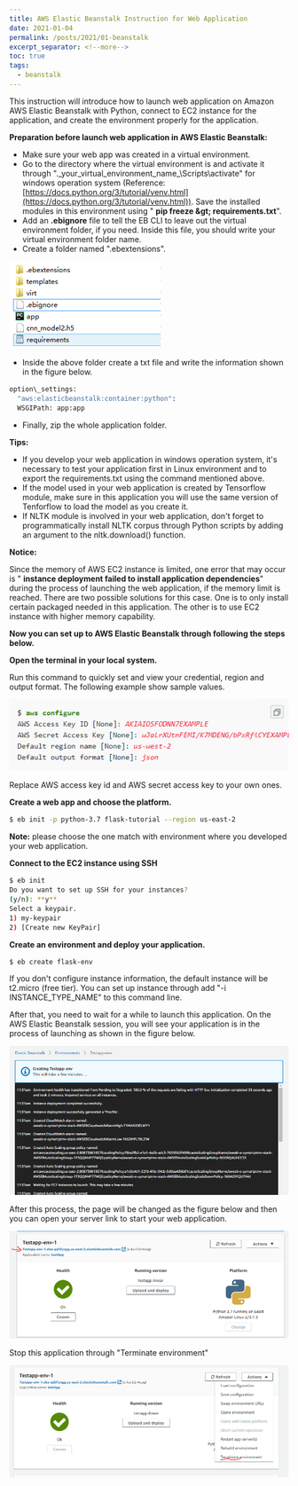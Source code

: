 ```yaml
---
title: AWS Elastic Beanstalk Instruction for Web Application
date: 2021-01-04
permalink: /posts/2021/01-beanstalk
excerpt_separator: <!--more-->
toc: true
tags:
  - beanstalk
---
```

This instruction will introduce how to launch web application on Amazon AWS Elastic Beanstalk with Python, connect to EC2 instance for the application, and create the environment properly for the application. 
<!--more-->

**Preparation before launch web application in AWS Elastic Beanstalk:**

- Make sure your web app was created in a virtual environment.
- Go to the directory where the virtual environment is and activate it through &quot;.\_your\_virtual\_environment\_name_\Scripts\activate&quot; for windows operation system (Reference: [https://docs.python.org/3/tutorial/venv.html](https://docs.python.org/3/tutorial/venv.html)). Save the installed modules in this environment using &quot; **pip freeze \&gt; requirements.txt**&quot;.
- Add an **.ebignore** file to tell the EB CLI to leave out the virtual environment folder, if you need. Inside this file, you should write your virtual environment folder name.
- Create a folder named &quot;.ebextensions&quot;.

![](/images/posts/AWS-beanstalk/Image1.png)

- Inside the above folder create a txt file and write the information shown in the figure below.

```sh
option\_settings:
  "aws:elasticbeanstalk:container:python":
  WSGIPath: app:app
```

- Finally, zip the whole application folder.

**Tips:**

- If you develop your web application in windows operation system, it&#39;s necessary to test your application first in Linux environment and to export the requirements.txt using the command mentioned above.
- If the model used in your web application is created by Tensorflow module, make sure in this application you will use the same version of Tenforflow to load the model as you create it.
- If NLTK module is involved in your web application, don&#39;t forget to programmatically install NLTK corpus through Python scripts by adding an argument to the nltk.download() function.

**Notice:**

Since the memory of AWS EC2 instance is limited, one error that may occur is &quot; **instance deployment failed to install application dependencies**&quot; during the process of launching the web application, if the memory limit is reached. There are two possible solutions for this case. One is to only install certain packaged needed in this application. The other is to use EC2 instance with higher memory capability.

**Now you can set up to AWS Elastic Beanstalk through following the steps below.**

**Open the terminal in your local system.**

Run this command to quickly set and view your credential, region and output format. The following example show sample values.

![](/images/posts/AWS-beanstalk/Image2.png)

Replace AWS access key id and AWS secret access key to your own ones.

**Create a web app and choose the platform.**

```sh
$ eb init -p python-3.7 flask-tutorial --region us-east-2
```

**Note:** please choose the one match with environment where you developed your web application.

**Connect to the EC2 instance using SSH**

```sh
$ eb init
Do you want to set up SSH for your instances?
(y/n): **y**
Select a keypair.
1) my-keypair
2) [Create new KeyPair]
```

**Create an environment and deploy your application.**
```sh
$ eb create flask-env
```

If you don&#39;t configure instance information, the default instance will be t2.micro (free tier). You can set up instance through add &quot;-i INSTANCE\_TYPE\_NAME&quot; to this command line.

After that, you need to wait for a while to launch this application. On the AWS Elastic Beanstalk session, you will see your application is in the process of launching as shown in the figure below.

![](/images/posts/AWS-beanstalk/Image3.png)

After this process, the page will be changed as the figure below and then you can open your server link to start your web application.

![](/images/posts/AWS-beanstalk/Image4.png)

Stop this application through &quot;Terminate environment&quot;

![](/images/posts/AWS-beanstalk/Image5.png)
